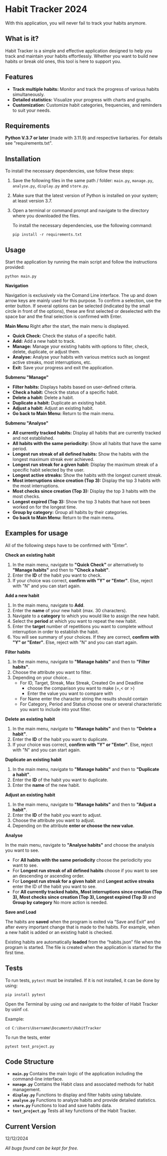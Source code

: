 # Habit Tracker 2024

With this application, you will never fail to track your habits anymore.

## What is it?

Habit Tracker is a simple and effective application designed to help you track and maintain your habits effortlessly. Whether you want to build new habits or break old ones, this tool is here to support you.

## Features

- **Track multiple habits:** Monitor and track the progress of various habits simultaneously.
- **Detailed statistics:** Visualize your progress with charts and graphs.
- **Customization:** Customize habit categories, frequencies, and reminders to suit your needs.

## Requirements 
**Python V.3.7 or later** (made with 3.11.9) and respective liarbaries. For details see "requirements.txt".

## Installation

To install the necessary dependencies, use follow these steps:

1. Save the following files in the same path / folder: `main.py`, `manage.py`, `analyse.py`, `display.py` and `store.py`.
2. Make sure that the latest version of Python is installed on your system; at least version 3.7.
3. Open a terminal or command prompt and navigate to the directory where you downloaded the files.

    To install the necessary dependencies, use the following command:

    ```shell
    pip install -r requirements.txt
    ```

## Usage
Start the application by running the main script and follow the instructions provided:
```shell
python main.py
```
**Navigation**

Navigation is exclusively via the Comand Line interface. The up and down arrow keys are mainly used for this purpose. To confirm a selection, use the enter button. If several options can be selected (indicated by the small circle in front of the options), these are first selected or deselected with the space bar and the final selection is confirmed with Enter.

**Main Menu**
Right after the start, the main menu is displayed.

- **Quick Check:** Check the status of a specific habit.
- **Add:** Add a new habit to track.
- **Manage:** Manage your existing habits with options to filter, check, delete, duplicate, or adjust them.
- **Analyse:** Analyse your habits with various metrics such as longest active streaks, most interruptions, etc.
- **Exit:** Save your progress and exit the application.

**Submenu "Manage"**
- **Filter habits:** Displays habits based on user-defined criteria.
- **Check a habit:** Check the status of a specific habit.
- **Delete a habit:** Delete a habit. 
- **Duplicate a habit:** Duplicate an existing habit.
- **Adjust a habit:** Adjust an existing habit.
- **Go back to Main Menu:** Return to the main menu.

**Submenu "Analyse"**
- **All currently tracked habits:** Display all habits that are currently tracked and not established.
- **All habits with the same periodicity:** Show all habits that have the same period.
- **Longest run streak of all defined habits:** Show the habits with the longest maximum streak ever achieved.
- **Longest run streak for a given habit:** Display the maximum streak of a specific habit selected by the user.
- **Longest active streaks:** Show the habits with the longest current streak.
- **Most interruptions since creation (Top 3):** Display the top 3 habits with the most interruptions.
- **Most checks since creation (Top 3):** Display the top 3 habits with the most checks.
- **Longest expired (Top 3):** Show the top 3 habits that have not been worked on for the longest time.
- **Group by category:** Group all habits by their categories.
- **Go back to Main Menu:** Return to the main menu.

## Examples for usage
All of the following steps have to be confirmed with "Enter".

**Check an existing habit**
1. In the main menu, navigate to **"Quick Check"** or alternatively to **"Manage habits"** and then to **"Check a habit"**.
2. Enter the **ID** of the habit you want to check.
3. If your choice was correct, **confirm with "Y" or "Enter"**. Else, reject with "N" and you can start again. 

**Add a new habit**
1. In the main menu, navigate to **Add**.
2. Enter the **name** of your new habit (max. 30 characters).
3. Navigate to a **category** to which you would like to assign the new habit.
4. Select the **period** at which you want to repeat the new habit.
5. Enter the **target** number of repetitions you want to complete without interruption in order to establish the habit.
6. You will see summary of your choices. If they are correct, **confirm with "Y" or "Enter"**. Else, reject with "N" and you can start again. 

**Filter habits**
1. In the main menu, navigate to **"Manage habits"** and then to **"Filter habits"**.
2. Choose the attribute you want to filter.
3. Depending on your choice...
    - For ID, Target, Streak, Max Streak, Created On and Deadline 
        -   choose the comparison you want to make (=,< or >)
        - Enter the value you want to compare with
    - For Name enter the character string the results should contain
    - For Category, Period and Status choose one or several characteristic you want to include into yout filter.

**Delete an existing habit**
1. In the main menu, navigate to **"Manage habits"** and then to **"Delete a habit"**.
2. Enter the **ID** of the habit you want to duplicate.
3. If your choice was correct, **confirm with "Y" or "Enter"**. Else, reject with "N" and you can start again. 

**Duplicate an existing habit**
1. In the main menu, navigate to **"Manage habits"** and then to **"Duplicate a habit"**.
2. Enter the **ID** of the habit you want to duplicate.
3. Enter the **name** of the new habit.

**Adjust an existing habit**
1. In the main menu, navigate to **"Manage habits"** and then to **"Adjust a habit"**.
2. Enter the **ID** of the habit you want to adjust.
3. Choose the attribute you want to adjust.
4. Depending on the attribute **enter or choose the new value**.

**Analyse**

In the main menu, navigate to **"Analyse habits"** and choose the analysis you want to see.
- For **All habits with the same periodicity** choose the periodicity you want to see.
- For **Longest run streak of all defined habits** choose if you want to see an descending or ascending order. 
- For **Longest run streak for a given habit** and **Longest active streaks**  enter the ID of the habit you want to see.
- For **All currently tracked habits, Most interruptions since creation (Top 3), Most checks since creation (Top 3), Longest expired (Top 3)** and **Group by category** No more action is needed.

**Save and Load**

The habits are **saved** when the program is exited via “Save and Exit” and after every important change that is made to the habits. For example, when a new habit is added or an existing habit is checked.

Existing habits are automatically **loaded** from the “habits.json” file when the program is started. The file is created when the application is started for the first time.


## Tests
To run tests, `pytest` must be installed. If it is not installed, it can be done by using:
```shell
pip install pytest
```
Open the Terminal by using `cmd` and navigate to the folder of Habit Tracker by usinf `cd`. 

Example:
```shell
cd C:\Users\Username\Documents\HabitTracker
```
To run the tests, enter 
```shell
pytest test_project.py
```

## Code Structure
- **`main.py`** Contains the main logic of the application including the command-line interface.
- **`manage.py`** Contains the Habit class and associated methods for habit management.
- **`display.py`** Functions to display and filter habits using tabulate.
- **`analyse.py`** Functions to analyze habits and provide detailed statistics.
- **`store.py`** Functions to load and save habits data.
- **`test_project.py`** Tests all key functions of the Habit Tracker.

## Current Version
12/12/2024

*All bugs found can be kept for free.*